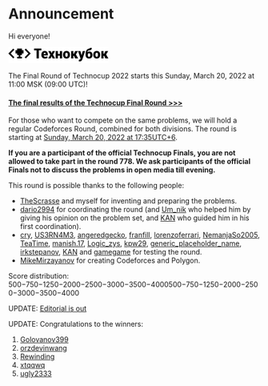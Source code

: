 # Announcement

Hi everyone!

[![](images/technocup-narrow-logo.png)](//codeforces.com/technocup2022)

The Final Round of Technocup 2022 starts this Sunday, March 20, 2022 at 11:00 MSK (09:00 UTC)!

#### [The final results of the Technocup Final Round >>>](https://codeforces.com/contest/1652/standings)

For those who want to compete on the same problems, we will hold a regular Codeforces Round, combined for both divisions. The round is starting at [Sunday, March 20, 2022 at 17:35UTC+6](https://codeforces.com/https://www.timeanddate.com/worldclock/fixedtime.html?day=20&month=3&year=2022&hour=14&min=35&sec=0&p1=166).

**If you are a participant of the official Technocup Finals, you are not allowed to take part in the round 778. We ask participants of the official Finals not to discuss the problems in open media till evening.**

This round is possible thanks to the following people:

 * [TheScrasse](https://codeforces.com/profile/TheScrasse "Grandmaster TheScrasse") and myself for inventing and preparing the problems.
* [dario2994](https://codeforces.com/profile/dario2994 "International Grandmaster dario2994") for coordinating the round (and [Um_nik](https://codeforces.com/profile/Um_nik "Legendary Grandmaster Um_nik") who helped him by giving his opinion on the problem set, and [KAN](https://codeforces.com/profile/KAN "Legendary Grandmaster KAN") who guided him in his first coordination).
* [cry](https://codeforces.com/profile/cry "Pupil cry"), [US3RN4M3](https://codeforces.com/profile/US3RN4M3 "Expert US3RN4M3"), [angeredgecko](https://codeforces.com/profile/angeredgecko "Expert angeredgecko"), [franfill](https://codeforces.com/profile/franfill "Candidate Master franfill"), [lorenzoferrari](https://codeforces.com/profile/lorenzoferrari "Candidate Master lorenzoferrari"), [NemanjaSo2005](https://codeforces.com/profile/NemanjaSo2005 "Candidate Master NemanjaSo2005"), [TeaTime](https://codeforces.com/profile/TeaTime "Master TeaTime"), [manish.17](https://codeforces.com/profile/manish.17 "Master manish.17"), [Logic_zys](https://codeforces.com/profile/Logic_zys "Master Logic_zys"), [kpw29](https://codeforces.com/profile/kpw29 "International Master kpw29"), [generic_placeholder_name](https://codeforces.com/profile/generic_placeholder_name "Grandmaster generic_placeholder_name"), [irkstepanov](https://codeforces.com/profile/irkstepanov "Grandmaster irkstepanov"), [KAN](https://codeforces.com/profile/KAN "Legendary Grandmaster KAN") and [gamegame](https://codeforces.com/profile/gamegame "Legendary Grandmaster gamegame") for testing the round.
* [MikeMirzayanov](https://codeforces.com/profile/MikeMirzayanov "Headquarters, MikeMirzayanov") for creating Codeforces and Polygon.

Score distribution: 500−750−1250−2000−2500−3000−3500−4000500−750−1250−2000−2500−3000−3500−4000

UPDATE: [Editorial is out](Tutorial_(en).md)

UPDATE: Congratulations to the winners:

 1. [Golovanov399](https://codeforces.com/profile/Golovanov399 "Legendary Grandmaster Golovanov399")
2. [orzdevinwang](https://codeforces.com/profile/orzdevinwang "Legendary Grandmaster orzdevinwang")
3. [Rewinding](https://codeforces.com/profile/Rewinding "Legendary Grandmaster Rewinding")
4. [xtqqwq](https://codeforces.com/profile/xtqqwq "Legendary Grandmaster xtqqwq")
5. [ugly2333](https://codeforces.com/profile/ugly2333 "International Grandmaster ugly2333")
